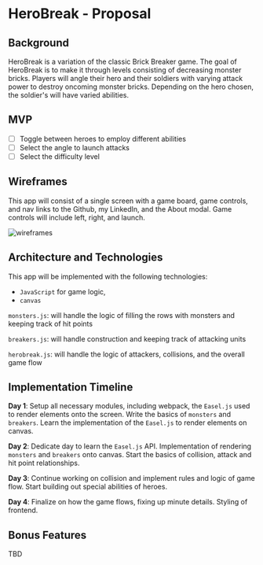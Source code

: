 # HeroBreak - Proposal

## Background

HeroBreak is a variation of the classic Brick Breaker game. The goal of HeroBreak is to make it through levels consisting of decreasing monster bricks. Players will angle their hero and their soldiers with varying attack power to destroy oncoming monster bricks. Depending on the hero chosen, the soldier's will have varied abilities.

## MVP

- [ ] Toggle between heroes to employ different abilities
- [ ] Select the angle to launch attacks
- [ ] Select the difficulty level

## Wireframes

This app will consist of a single screen with a game board, game controls, and nav links to the Github, my LinkedIn, and the About modal. Game controls will include left, right, and launch.

![wireframes](/gamescreen.png)

## Architecture and Technologies

This app will be implemented with the following technologies:

- `JavaScript` for game logic,
- `canvas`

`monsters.js`: will handle the logic of filling the rows with monsters and keeping track of hit points

`breakers.js`: will handle construction and keeping track of attacking units

`herobreak.js`: will handle the logic of attackers, collisions, and the overall game flow

## Implementation Timeline

**Day 1**: Setup all necessary modules, including webpack, the `Easel.js` used to render elements onto the screen. Write the basics of `monsters` and `breakers`. Learn the implementation of the `Easel.js` to render elements on canvas.

**Day 2**: Dedicate day to learn the `Easel.js` API. Implementation of rendering `monsters` and `breakers` onto canvas. Start the basics of collision, attack and hit point relationships.

**Day 3**: Continue working on collision and implement rules and logic of game flow. Start building out special abilities of heroes.

**Day 4**: Finalize on how the game flows, fixing up minute details. Styling of frontend.

## Bonus Features

TBD
